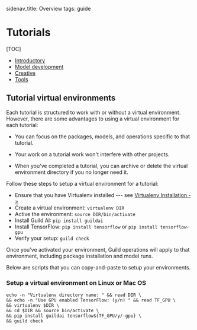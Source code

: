 sidenav_title: Overview
tags: guide

# Tutorials

[TOC]

- [Introductory](category:/docs/tutorials/#intro)
- [Model development](category:/docs/tutorials/#developer)
- [Creative](category:/docs/tutorials/#creative)
- [Tools](category:/docs/tutorials/#tools)

## Tutorial virtual environments

Each tutorial is structured to work with or without a virtual
environment. However, there are some advantages to using a virtual
environment for each tutorial:

- You can focus on the packages, models, and operations specific to
  that tutorial.

- Your work on a tutorial work won't interfere with other projects.

- When you've completed a tutorial, you can archive or delete the
  virtual environment directory if you no longer need it.

Follow these steps to setup a virtual environment for a tutorial:

- Ensure that you have Virtualenv installed --- see [Virtualenv
  Installation ->](https://virtualenv.pypa.io/en/stable/installation/)
- Create a virtual environment: ``virtualenv DIR``
- Active the environment: ``source DIR/bin/activate``
- Install Guild AI: ``pip install guildai``
- Install TensorFlow: ``pip install tensorflow`` or ``pip install
  tensorflow-gpu``
- Verify your setup: ``guild check``

Once you've activated your environment, Guild operations will apply to
that environment, including package installation and model runs.

Below are scripts that you can copy-and-paste to setup your
environments.

### Setup a virtual environment on Linux or Mac OS

``` command
echo -n "Virtualenv directory name: " && read DIR \
&& echo -n "Use GPU enabled TensorFlow: (y/n) " && read TF_GPU \
&& virtualenv $DIR \
&& cd $DIR && source bin/activate \
&& pip install guildai tensorflow${TF_GPU/y/-gpu} \
&& guild check
```

